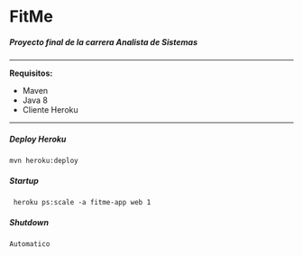 # FitMe 

##### Proyecto final de la carrera Analista de Sistemas

<hr> 

**Requisitos:**
* Maven
* Java 8
* Cliente Heroku

<hr> 


##### Deploy Heroku
    mvn heroku:deploy

##### Startup
     heroku ps:scale -a fitme-app web 1

##### Shutdown
    Automatico
